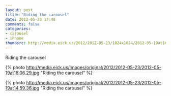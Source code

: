 ```yaml
---
layout: post
title: "Riding the carousel"
date: 2012-05-23 17:48
comments: false
categories: 
- carousel
- iPhone
thumbsrc: http://media.eick.us/2012/2012-05-23/1024x1024/2012-05-19at16.06.29.jpg
---
```

Riding the carousel



{% photo http://media.eick.us/images/original/2012/2012-05-23/2012-05-19at16.06.29.jpg "Riding the carousel" %}




{% photo http://media.eick.us/images/original/2012/2012-05-23/2012-05-19at14.59.36.jpg "Riding the carousel" %}

